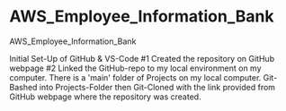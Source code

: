 # AWS_Employee_Information_Bank
AWS_Employee_Information_Bank


Initial Set-Up of GitHub & VS-Code
#1 Created the repository on GitHub webpage
#2 Linked the GitHub-repo to my local environment on my computer. There is a 'main' folder of Projects on my local computer. Git-Bashed into Projects-Folder then Git-Cloned with the link provided from GitHub webpage where the repository was created.
